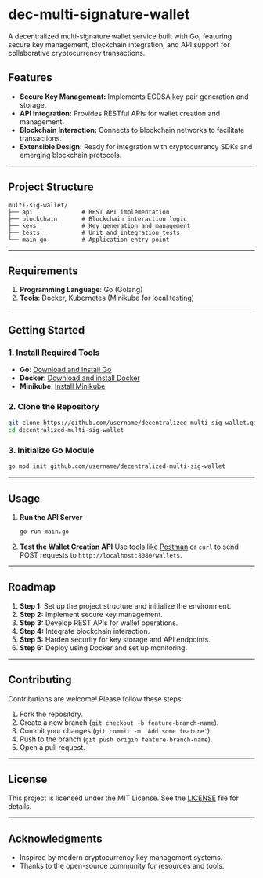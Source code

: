 # dec-multi-signature-wallet
A decentralized multi-signature wallet service built with Go, featuring secure key management, blockchain integration, and API support for collaborative cryptocurrency transactions.

## Features
- **Secure Key Management:** Implements ECDSA key pair generation and storage.
- **API Integration:** Provides RESTful APIs for wallet creation and management.
- **Blockchain Interaction:** Connects to blockchain networks to facilitate transactions.
- **Extensible Design:** Ready for integration with cryptocurrency SDKs and emerging blockchain protocols.

---

## Project Structure
```plaintext
multi-sig-wallet/
├── api              # REST API implementation
├── blockchain       # Blockchain interaction logic
├── keys             # Key generation and management
├── tests            # Unit and integration tests
└── main.go          # Application entry point
```

---

## Requirements
1. **Programming Language**: Go (Golang)
2. **Tools**: Docker, Kubernetes (Minikube for local testing)

---

## Getting Started
### 1. Install Required Tools
- **Go**: [Download and install Go](https://go.dev/dl/)
- **Docker**: [Download and install Docker](https://www.docker.com/products/docker-desktop)
- **Minikube**: [Install Minikube](https://minikube.sigs.k8s.io/docs/start/)

### 2. Clone the Repository
```bash
git clone https://github.com/username/decentralized-multi-sig-wallet.git
cd decentralized-multi-sig-wallet
```

### 3. Initialize Go Module
```bash
go mod init github.com/username/decentralized-multi-sig-wallet
```

---

## Usage
1. **Run the API Server**
   ```bash
   go run main.go
   ```
2. **Test the Wallet Creation API**
   Use tools like [Postman](https://www.postman.com/) or `curl` to send POST requests to `http://localhost:8080/wallets`.

---

## Roadmap
1. **Step 1:** Set up the project structure and initialize the environment.
2. **Step 2:** Implement secure key management.
3. **Step 3:** Develop REST APIs for wallet operations.
4. **Step 4:** Integrate blockchain interaction.
5. **Step 5:** Harden security for key storage and API endpoints.
6. **Step 6:** Deploy using Docker and set up monitoring.

---

## Contributing
Contributions are welcome! Please follow these steps:
1. Fork the repository.
2. Create a new branch (`git checkout -b feature-branch-name`).
3. Commit your changes (`git commit -m 'Add some feature'`).
4. Push to the branch (`git push origin feature-branch-name`).
5. Open a pull request.

---

## License
This project is licensed under the MIT License. See the [LICENSE](LICENSE) file for details.

---

## Acknowledgments
- Inspired by modern cryptocurrency key management systems.
- Thanks to the open-source community for resources and tools.
